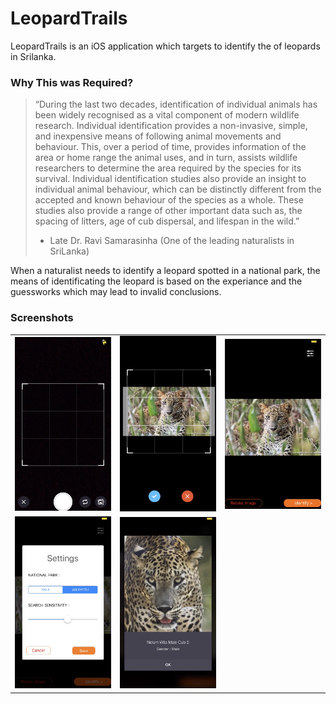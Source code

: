 # LeopardTrails
LeopardTrails is an iOS application which targets to identify the of leopards in Srilanka. 

### Why This was Required?

> “During the last two decades, identification of individual animals has been widely recognised as a vital component of modern wildlife research. Individual identification provides a non-invasive, simple, and inexpensive means of following animal movements and behaviour. This, over a period of time, provides information of the area or home range the animal uses, and in turn, assists wildlife researchers to determine the area required by the species for its survival. Individual identification studies also provide an insight to individual animal behaviour, which can be distinctly different from the accepted and known behaviour of the species as a whole. These studies also provide a range of other important data such as, the spacing of litters, age of cub dispersal, and lifespan in the wild.”
> - Late Dr. Ravi Samarasinha (One of the leading naturalists in SriLanka)

When a naturalist needs to identify a leopard spotted in a national park, the means of identificating the leopard is based on the experiance and the guessworks which may lead to invalid conclusions.


### Screenshots

<table style="width:100%">
  <tr>
    <td>
        <img src="https://github.com/debugger89/LeopardTrails/blob/master/README_DATA/camera%20view.png" width="300">
    </td>
    <td>
        <img src="https://github.com/debugger89/LeopardTrails/blob/master/README_DATA/crop%20selected%20image.png" width="300">
    </td> 
    <td>
      <img src="https://github.com/debugger89/LeopardTrails/blob/master/README_DATA/identify%20view.png" width="300">
    </td>
  </tr>
  <tr>
    <td>
      <img src="https://github.com/debugger89/LeopardTrails/blob/master/README_DATA/settings%20view.png" width="300">
    </td>
    <td>
      <img src="https://github.com/debugger89/LeopardTrails/blob/master/README_DATA/results%20view.png" width="300">
    </td>
  </tr>
</table>




